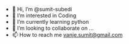 - 👋 Hi, I’m @sumit-subedi
- 👀 I’m interested in Coding
- 🌱 I’m currently learning python
- 💞️ I’m looking to collaborate on ...
- 📫 How to reach me vanje.sumit@gmail.com

<!---
sumit-subedi/sumit-subedi is a ✨ special ✨ repository because its `README.md` (this file) appears on your GitHub profile.
You can click the Preview link to take a look at your changes.
--->
